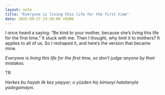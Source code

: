 ```yaml
---
layout: note
title: "Everyone is living this life for the first time"
date: 2025-09-27 23:30:00 +0300
---
```

I once heard a saying: “Be kind to your mother, because she’s living this life for the first time.”
It stuck with me. Then I thought, why limit it to mothers? It applies to all of us. So I reshaped it, and here’s the version that became mine.

*Everyone is living this life for the first time, so don’t judge anyone by their mistakes.*

TR

*Herkes bu hayatı ilk kez yaşıyor; o yüzden hiç kimseyi hatalarıyla yadırgamayın.*
